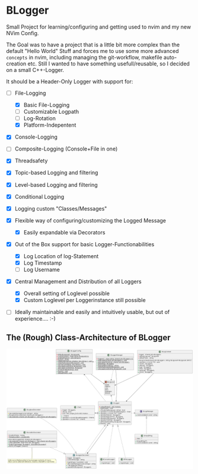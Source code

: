 # BLogger
Small Project for learning/configuring and getting used to nvim and my new NVim Config. 

The Goal was to have a project that is a little bit more complex than the default "Hello World" Stuff and forces me to use some more advanced `concepts` in nvim, including managing the git-workflow, makefile auto-creation etc.
Still I wanted to have something usefull/reusable, so I decided on a small C++-Logger.

It should be a Header-Only Logger with support for:
- [ ] File-Logging
    - [x] Basic File-Logging
    - [ ] Customizable Logpath
    - [ ] Log-Rotation
    - [x] Platform-Indepentent
- [x] Console-Logging
- [ ] Composite-Logging (Console+File in one)
- [x] Threadsafety
- [x] Topic-based Logging and filtering
- [x] Level-based Logging and filtering
- [x] Conditional Logging
- [x] Logging custom "Classes/Messages" 
- [x] Flexible way of configuring/customizing the Logged Message
    - [x] Easily expandable via Decorators
- [x] Out of the Box support for basic Logger-Functionabilities
    - [x] Log Location of log-Statement
    - [x] Log Timestamp
    - [ ] Log Username
- [x] Central Management and Distribution of all Loggers
    - [x] Overall setting of Loglevel possible
    - [x] Custom Loglevel per Loggerinstance still possible
- [ ] Ideally maintainable and easily and intuitively usable, but out of experience.... :-) 


## The (Rough) Class-Architecture of BLogger

![Class-Architecture of BLogger](./doc/BLoggerClassStructure.png)
